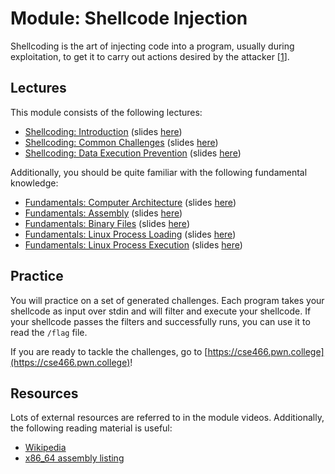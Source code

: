 # Module: Shellcode Injection

Shellcoding is the art of injecting code into a program, usually during exploitation, to get it to carry out actions desired by the attacker \[[1](https://en.wikipedia.org/wiki/Shellcode)\].

## Lectures

This module consists of the following lectures:

- [Shellcoding: Introduction](https://youtu.be/715v_-YnpT8) (slides [here](https://docs.google.com/presentation/d/1kkfh-dhgxfIZPB1ziyW2JQiC1MbQWn8c7e24kOoDxJ4/edit#slide=id.g6c717ad36e_1_0))
- [Shellcoding: Common Challenges](https://www.youtube.com/watch?v=i1jXV8W-CYQ) (slides [here](https://docs.google.com/presentation/d/1BHsKKkodMLXcHyqJCU0wDgexQ8jHEEiAU9Uq_Z9mibY/edit#slide=id.g6c717ad36e_1_0))
- [Shellcoding: Data Execution Prevention](https://www.youtube.com/watch?v=GH4NBLtPmyo) (slides [here](https://docs.google.com/presentation/d/1tH6jbnpX2_T5ZeDzZBfpLZ-ngpIZp3g25PPQaTr52JU/edit#slide=id.g6c717ad36e_1_0))

Additionally, you should be quite familiar with the following fundamental knowledge:

- [Fundamentals: Computer Architecture](https://www.youtube.com/watch?v=9jc0eSnrzF4) (slides [here](https://docs.google.com/presentation/d/1sVyPL92gbzg_it9aIeC-CjXtF2tpvAmZTKjWc-SlU0c/edit?usp=sharing))
- [Fundamentals: Assembly](https://www.youtube.com/watch?v=ImdnOGNZflU) (slides [here](https://docs.google.com/presentation/d/1pN0nuhQIhn92QBitMznFNSRABDkMtbUW4MEJBYFwtwM/edit?usp=sharing))
- [Fundamentals: Binary Files](https://www.youtube.com/watch?v=nKqFeYJ483U) (slides [here](https://docs.google.com/presentation/d/1wrX8tvwaxIEk5hx4OtQmPqps-MScIaDO-9bTKQqr8vI/edit?usp=sharing))
- [Fundamentals: Linux Process Loading](https://www.youtube.com/watch?v=kUMCAzSOY-o) (slides [here](https://docs.google.com/presentation/d/1TwM5WLWnTqrNkpXjGKkaXYbKZEpatEQYA7ckBVXAOhs/edit?usp=sharing))
- [Fundamentals: Linux Process Execution](https://www.youtube.com/watch?v=Vtb5wIlthRg) (slides [here](https://docs.google.com/presentation/d/1ezY9Q8I0tzDD-7ZDXMbQM5RQ7z1dvB9-U_nDEhc6qdE/edit#slide=id.g8a9f5b81a5_0_0))

## Practice

You will practice on a set of generated challenges.
Each program takes your shellcode as input over stdin and will filter and execute your shellcode.
If your shellcode passes the filters and successfully runs, you can use it to read the `/flag` file.

If you are ready to tackle the challenges, go to [https://cse466.pwn.college](https://cse466.pwn.college)!

## Resources

Lots of external resources are referred to in the module videos.
Additionally, the following reading material is useful:

- [Wikipedia](https://en.wikipedia.org/wiki/Shellcode)
- [x86_64 assembly listing](http://ref.x86asm.net/coder64.html)
